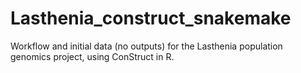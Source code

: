 # Lasthenia_construct_snakemake
Workflow and initial data (no outputs) for the Lasthenia population genomics project, using ConStruct in R.
